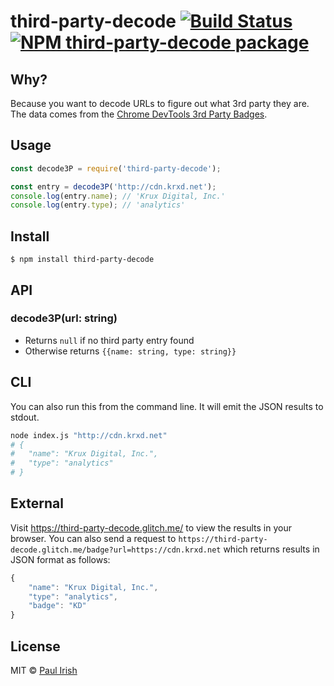 # third-party-decode [![Build Status](https://travis-ci.org/paulirish/third-party-decode.svg?branch=master)](https://travis-ci.org/paulirish/third-party-decode) [![NPM third-party-decode package](https://img.shields.io/npm/v/third-party-decode.svg)](https://npmjs.org/package/third-party-decode)

## Why?

Because you want to decode URLs to figure out what 3rd party they are. The data comes from the [Chrome DevTools 3rd Party Badges](https://developers.google.com/web/updates/2017/05/devtools-release-notes#badges).

## Usage

```js
const decode3P = require('third-party-decode');

const entry = decode3P('http://cdn.krxd.net');
console.log(entry.name); // 'Krux Digital, Inc.'
console.log(entry.type); // 'analytics'
```

## Install

```
$ npm install third-party-decode
```


## API

### decode3P(url: string)

* Returns `null` if no third party entry found
* Otherwise returns `{{name: string, type: string}}`


## CLI

You can also run this from the command line. It will emit the JSON results to stdout.

```sh
node index.js "http://cdn.krxd.net"
# {
#   "name": "Krux Digital, Inc.",
#   "type": "analytics"
# }
```

## External
Visit https://third-party-decode.glitch.me/ to view the results in your browser.
You can also send a request to `https://third-party-decode.glitch.me/badge?url=https://cdn.krxd.net` which returns results in JSON format as follows:

```js
{
    "name": "Krux Digital, Inc.",
    "type": "analytics",
    "badge": "KD"
}
```

## License

MIT © [Paul Irish](https://github.com/paulirish)
